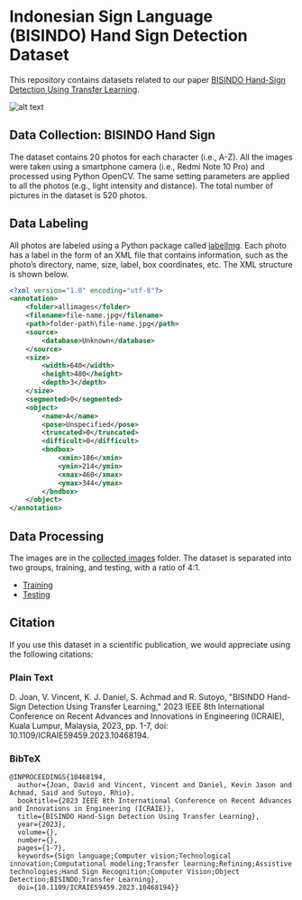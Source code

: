 
# Indonesian Sign Language (BISINDO) Hand Sign Detection Dataset

This repository contains datasets related to our paper [BISINDO Hand-Sign Detection Using Transfer Learning](https://doi.org/10.1109/ICRAIE59459.2023.10468194).


![alt text](https://github.com/saidachmadd/Indonesian-Sign-Language-BISINDO-Hand-Sign-Detection-Dataset/blob/master/assets/Indonesian%20Sign%20Language%20(BISINDO)%20Hand%20Sign%20Detection%20Dataset.png?raw=true)

## Data Collection: BISINDO Hand Sign
The dataset contains 20 photos for each character (i.e., A-Z). All the images were taken using a smartphone camera (i.e., Redmi Note 10 Pro) and processed using Python OpenCV. 
The same setting parameters are applied to all the photos (e.g., light intensity and distance). The total number of pictures in the dataset is 520 photos.

## Data Labeling
All photos are labeled using a Python package called [labelImg](https://pypi.org/project/labelImg/1.4.0/). 
Each photo has a label in the form of an XML file that contains information, such as the photo’s directory, name, size, label, box coordinates, etc. 
The XML structure is shown below.

```xml
<?xml version="1.0" encoding="utf-8"?>
<annotation>
	<folder>allimages</folder>
	<filename>file-name.jpg</filename>
	<path>folder-path\file-name.jpg</path>
	<source>
		<database>Unknown</database>
	</source>
	<size>
		<width>640</width>
		<height>480</height>
		<depth>3</depth>
	</size>
	<segmented>0</segmented>
	<object>
		<name>A</name>
		<pose>Unspecified</pose>
		<truncated>0</truncated>
		<difficult>0</difficult>
		<bndbox>
			<xmin>186</xmin>
			<ymin>214</ymin>
			<xmax>460</xmax>
			<ymax>344</ymax>
		</bndbox>
	</object>
</annotation>
```

## Data Processing
The images are in the [collected images](https://github.com/rhiosutoyo/Research-Binus-BISINDO-DATASET/tree/master/collectedimages) folder. The dataset is separated into two groups, training, and testing, with a ratio of 4:1.
- [Training](https://github.com/rhiosutoyo/Research-Binus-BISINDO-DATASET/tree/master/train)
- [Testing](https://github.com/rhiosutoyo/Research-Binus-BISINDO-DATASET/tree/master/test)

##  Citation
If you use this dataset in a scientific publication, we would appreciate using the following citations:

### Plain Text
D. Joan, V. Vincent, K. J. Daniel, S. Achmad and R. Sutoyo, "BISINDO Hand-Sign Detection Using Transfer Learning," 2023 IEEE 8th International Conference on Recent Advances and Innovations in Engineering (ICRAIE), Kuala Lumpur, Malaysia, 2023, pp. 1-7, doi: 10.1109/ICRAIE59459.2023.10468194.

### BibTeX
```
@INPROCEEDINGS{10468194,
  author={Joan, David and Vincent, Vincent and Daniel, Kevin Jason and Achmad, Said and Sutoyo, Rhio},
  booktitle={2023 IEEE 8th International Conference on Recent Advances and Innovations in Engineering (ICRAIE)}, 
  title={BISINDO Hand-Sign Detection Using Transfer Learning}, 
  year={2023},
  volume={},
  number={},
  pages={1-7},
  keywords={Sign language;Computer vision;Technological innovation;Computational modeling;Transfer learning;Refining;Assistive technologies;Hand Sign Recognition;Computer Vision;Object Detection;BISINDO;Transfer Learning},
  doi={10.1109/ICRAIE59459.2023.10468194}}
```
